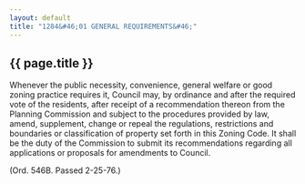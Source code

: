```yaml
---
layout: default 
title: "1284&#46;01 GENERAL REQUIREMENTS&#46;"
---
```


{{ page.title }}
----------------

Whenever the public necessity, convenience, general welfare or good
zoning practice requires it, Council may, by ordinance and after the
required vote of the residents, after receipt of a recommendation
thereon from the Planning Commission and subject to the procedures
provided by law, amend, supplement, change or repeal the regulations,
restrictions and boundaries or classification of property set forth in
this Zoning Code. It shall be the duty of the Commission to submit its
recommendations regarding all applications or proposals for amendments
to Council.

(Ord. 546B. Passed 2-25-76.)
